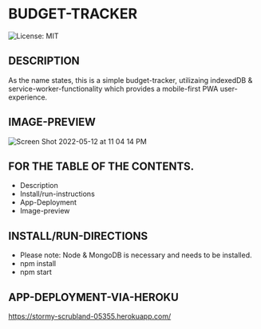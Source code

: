 # BUDGET-TRACKER
![License: MIT](https://img.shields.io/badge/License-MIT-yellow.svg)

## DESCRIPTION
As the name states, this is a simple budget-tracker, utilizaing indexedDB & service-worker-functionality which provides a mobile-first PWA user-experience. 

## IMAGE-PREVIEW
![Screen Shot 2022-05-12 at 11 04 14 PM](https://user-images.githubusercontent.com/94572199/168203208-9d733d60-84ee-44f0-998d-460a3ba56b84.png)

## FOR THE TABLE OF THE CONTENTS.
* Description
* Install/run-instructions
* App-Deployment
* Image-preview

## INSTALL/RUN-DIRECTIONS
* Please note: Node & MongoDB is necessary and needs to be installed.
* npm install
* npm start 

## APP-DEPLOYMENT-VIA-HEROKU
https://stormy-scrubland-05355.herokuapp.com/

